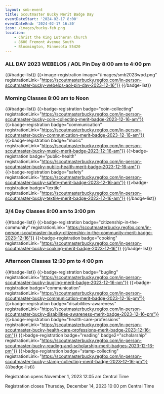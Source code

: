 ```yaml
---
layout: smb-event
title: Scoutmaster Bucky Merit Badge Day
eventDateStart: '2024-02-17 8:00'
eventDateEnd: '2024-02-17 16:30'
icon: /images/bucky-feb.png
location:
    - Christ the King Lutheran Church
    - 8600 Fremont Avenue South
    - Bloomington, Minnesota 55420
---
```


### ALL DAY 2023 WEBELOS / AOL Pin Day 8:00 am to 4:00 pm

{{#badge-list}}
{{>image-registration image="/images/smb2023wpd.png" registrationLink="https://scoutmasterbucky.regfox.com/in-person-scoutmaster-bucky-webelos-aol-pin-day-2023-12-16"}}
{{/badge-list}}

### Morning Classes 8:00 am to Noon

{{#badge-list}}
{{>badge-registration badge="coin-collecting" registrationLink="https://scoutmasterbucky.regfox.com/in-person-scoutmaster-bucky-coin-collecting-merit-badge-2023-12-16-am"}}
{{>badge-registration badge="communication" registrationLink="https://scoutmasterbucky.regfox.com/in-person-scoutmaster-bucky-communication-merit-badge-2023-12-16-am"}}
{{>badge-registration badge="music" registrationLink="https://scoutmasterbucky.regfox.com/in-person-scoutmaster-bucky-music-merit-badge-2023-12-16-am"}}
{{>badge-registration badge="public-health" registrationLink="https://scoutmasterbucky.regfox.com/in-person-scoutmaster-bucky-public-health-merit-badge-2023-12-16-am"}}
{{>badge-registration badge="safety" registrationLink="https://scoutmasterbucky.regfox.com/in-person-scoutmaster-bucky-safety-merit-badge-2023-12-16-am"}}
{{>badge-registration badge="textile" registrationLink="https://scoutmasterbucky.regfox.com/in-person-scoutmaster-bucky-textile-merit-badge-2023-12-16-am"}}
{{/badge-list}}

### 3/4 Day Classes 8:00 am to 3:00 pm

{{#badge-list}}
{{>badge-registration badge="citizenship-in-the-community" registrationLink="https://scoutmasterbucky.regfox.com/in-person-scoutmaster-bucky-citizenship-in-the-community-merit-badge-2023-12-16"}}
{{>badge-registration badge="cooking" registrationLink="https://scoutmasterbucky.regfox.com/in-person-scoutmaster-bucky-cooking-merit-badge-2023-12-16"}}
{{/badge-list}}

### Afternoon Classes 12:30 pm to 4:00 pm

{{#badge-list}}
{{>badge-registration badge="bugling" registrationLink="https://scoutmasterbucky.regfox.com/in-person-scoutmaster-bucky-bugling-merit-badge-2023-12-16-pm"}}
{{>badge-registration badge="communication" registrationLink="https://scoutmasterbucky.regfox.com/in-person-scoutmaster-bucky-communication-merit-badge-2023-12-16-pm"}}
{{>badge-registration badge="disabilities-awareness" registrationLink="https://scoutmasterbucky.regfox.com/in-person-scoutmaster-bucky-disabilities-awareness-merit-badge-2023-12-16-pm"}}
{{>badge-registration badge="health-care-professions" registrationLink="https://scoutmasterbucky.regfox.com/in-person-scoutmaster-bucky-health-care-professions-merit-badge-2023-12-16-pm"}}
{{>badge-registration badge="reading" badge2="scholarship" registrationLink="https://scoutmasterbucky.regfox.com/in-person-scoutmaster-bucky-reading-and-scholarship-merit-badges-2023-12-16-pm"}}
{{>badge-registration badge="stamp-collecting" registrationLink="https://scoutmasterbucky.regfox.com/in-person-scoutmaster-bucky-stamp-collecting-merit-badge-2023-12-16-pm"}}
{{/badge-list}}




Registration opens November 1, 2023 12:05 am Central Time

Registration closes Thursday, December 14, 2023 10:00 pm Central Time